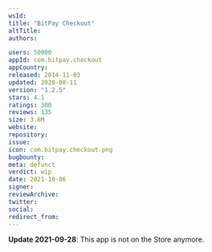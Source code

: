 ```yaml
---
wsId: 
title: "BitPay Checkout"
altTitle: 
authors:

users: 50000
appId: com.bitpay.checkout
appCountry: 
released: 2014-11-03
updated: 2020-08-11
version: "1.2.5"
stars: 4.1
ratings: 300
reviews: 135
size: 3.6M
website: 
repository: 
issue: 
icon: com.bitpay.checkout.png
bugbounty: 
meta: defunct
verdict: wip
date: 2021-10-06
signer: 
reviewArchive:
twitter: 
social:
redirect_from:
---
```


**Update 2021-09-28**: This app is not on the Store anymore.
